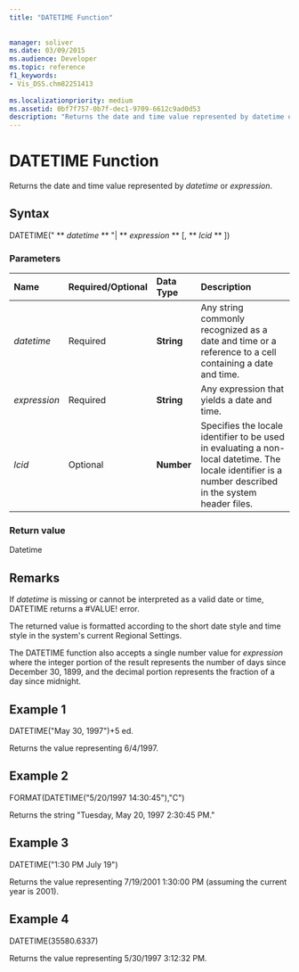```yaml
---
title: "DATETIME Function"
 
 
manager: soliver
ms.date: 03/09/2015
ms.audience: Developer
ms.topic: reference
f1_keywords:
- Vis_DSS.chm82251413
 
ms.localizationpriority: medium
ms.assetid: 0bf7f757-0b7f-dec1-9709-6612c9ad0d53
description: "Returns the date and time value represented by datetime or expression."
---
```


# DATETIME Function

Returns the date and time value represented by  _datetime_ or  _expression_.
  
## Syntax

DATETIME(" ** *datetime* ** "| ** *expression* ** [, ** *lcid* ** ]) 
  
### Parameters

|**Name**|**Required/Optional**|**Data Type**|**Description**|
|:-----|:-----|:-----|:-----|
| _datetime_ <br/> |Required  <br/> |**String** <br/> |Any string commonly recognized as a date and time or a reference to a cell containing a date and time.  <br/> |
| _expression_ <br/> |Required  <br/> |**String** <br/> |Any expression that yields a date and time.  <br/> |
| _lcid_ <br/> |Optional  <br/> |**Number** <br/> |Specifies the locale identifier to be used in evaluating a non-local datetime. The locale identifier is a number described in the system header files.  <br/> |
   
### Return value

Datetime
  
## Remarks

If  *datetime*  is missing or cannot be interpreted as a valid date or time, DATETIME returns a #VALUE! error. 
  
The returned value is formatted according to the short date style and time style in the system's current Regional Settings. 
  
The DATETIME function also accepts a single number value for  *expression*  where the integer portion of the result represents the number of days since December 30, 1899, and the decimal portion represents the fraction of a day since midnight. 
  
## Example 1

DATETIME("May 30, 1997")+5 ed.
  
Returns the value representing 6/4/1997.
  
## Example 2

FORMAT(DATETIME("5/20/1997 14:30:45"),"C")
  
Returns the string "Tuesday, May 20, 1997 2:30:45 PM."
  
## Example 3

DATETIME("1:30 PM July 19")
  
Returns the value representing 7/19/2001 1:30:00 PM (assuming the current year is 2001).
  
## Example 4

DATETIME(35580.6337)
  
Returns the value representing 5/30/1997 3:12:32 PM.
  

